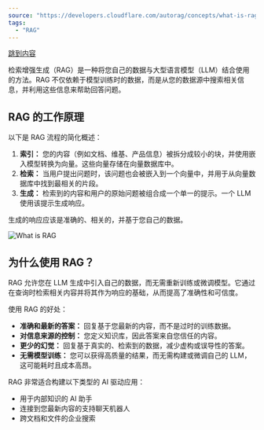 ```yaml
---
source: "https://developers.cloudflare.com/autorag/concepts/what-is-rag/"
tags:
  - "RAG"
---
```

[跳到内容](https://developers.cloudflare.com/autorag/concepts/what-is-rag/#_top)

检索增强生成（RAG）是一种将您自己的数据与大型语言模型（LLM）结合使用的方法。RAG 不仅依赖于模型训练时的数据，而是从您的数据源中搜索相关信息，并利用这些信息来帮助回答问题。

## RAG 的工作原理

以下是 RAG 流程的简化概述：

1. **索引：** 您的内容（例如文档、维基、产品信息）被拆分成较小的块，并使用嵌入模型转换为向量。这些向量存储在向量数据库中。
2. **检索：** 当用户提出问题时，该问题也会被嵌入到一个向量中，并用于从向量数据库中找到最相关的片段。
3. **生成：** 检索到的内容和用户的原始问题被组合成一个单一的提示。一个 LLM 使用该提示生成响应。

生成的响应应该是准确的、相关的，并基于您自己的数据。

![What is RAG](https://developers.cloudflare.com/_astro/RAG.Br2ehjiz_2lPBPi.webp)

## 为什么使用 RAG？

RAG 允许您在 LLM 生成中引入自己的数据，而无需重新训练或微调模型。它通过在查询时检索相关内容并将其作为响应的基础，从而提高了准确性和可信度。

使用 RAG 的好处：

- **准确和最新的答案：** 回复基于您最新的内容，而不是过时的训练数据。
- **对信息来源的控制：** 您定义知识库，因此答案来自您信任的内容。
- **更少的幻觉：** 回复基于真实的、检索到的数据，减少虚构或误导性的答案。
- **无需模型训练：** 您可以获得高质量的结果，而无需构建或微调自己的 LLM，这可能耗时且成本高昂。

RAG 非常适合构建以下类型的 AI 驱动应用：

- 用于内部知识的 AI 助手
- 连接到您最新内容的支持聊天机器人
- 跨文档和文件的企业搜索